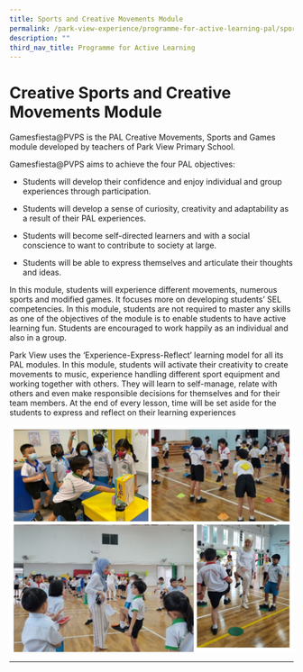 ```yaml
---
title: Sports and Creative Movements Module
permalink: /park-view-experience/programme-for-active-learning-pal/sports-and-creative-movements-module/
description: ""
third_nav_title: Programme for Active Learning
---
```

# **Creative  Sports and Creative Movements Module**

Gamesfiesta@PVPS is the PAL Creative Movements, Sports and Games module developed by teachers of Park View Primary School.

Gamesfiesta@PVPS aims to achieve the four PAL objectives: 

*   Students will develop their confidence and enjoy individual and group experiences through participation.

*   Students will develop a sense of curiosity, creativity and adaptability as a result of their PAL experiences.

*   Students will become self-directed learners and with a social conscience to want to contribute to society at large.

*   Students will be able to express themselves and articulate their thoughts and ideas.

In this module, students will experience different movements, numerous sports and modified games. It focuses more on developing students’ SEL competencies. In this module, students are not required to master any skills as one of the objectives of the module is to enable students to have active learning fun. Students are encouraged to work happily as an individual and also in a group.

Park View uses the ‘Experience-Express-Reflect’ learning model for all its PAL modules. In this module, students will activate their creativity to create movements to music, experience handling different sport equipment and working together with others. They will learn to self-manage, relate with others and even make responsible decisions for themselves and for their team members. At the end of every lesson, time will be set aside for the students to express and reflect on their learning experiences

![](/images/Park%20View%20Experience/PAL_SCM_2023.jpg)

---
